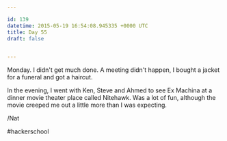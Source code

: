 ```yaml
---

id: 139
datetime: 2015-05-19 16:54:08.945335 +0000 UTC
title: Day 55
draft: false


---
```


Monday. I didn't get much done. A meeting didn't happen, I bought a jacket for a funeral and got a haircut.

In the evening, I went with Ken, Steve and Ahmed to see Ex Machina at a dinner movie theater place called Nitehawk. Was a lot of fun, although the movie creeped me out a little more than I was expecting.

/Nat

#hackerschool
